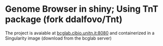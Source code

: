 # Genome Browser in shiny; Using TnT package (fork ddalfovo/Tnt)

The project is avaiable at [bcglab.cibio.unitn.it:8080](bcglab.cibio.unitn.it:8080) and containerized in a Singularity image (download from the bcglab server)

